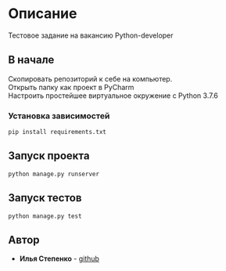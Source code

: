 # Описание
Тестовое задание на вакансию Python-developer

## В начале

Скопировать репозиторий к себе на компьютер. <br>
Открыть папку как проект в PyCharm <br>
Настроить простейшее виртуальное окружение с Python 3.7.6

### Установка зависимостей


```
pip install requirements.txt
```

## Запуск проекта




```
python manage.py runserver
```



## Запуск тестов




```
python manage.py test
```



## Автор

* **Илья Степенко** - [github](https://github.com/IliaStepenko)

